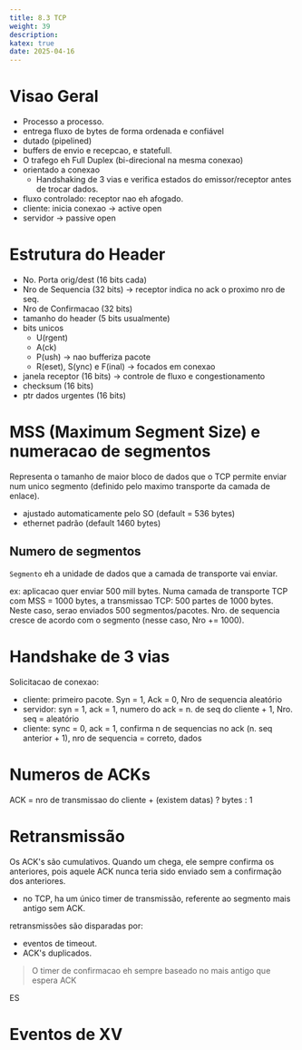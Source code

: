 ```yaml
---
title: 8.3 TCP
weight: 39
description: 
katex: true
date: 2025-04-16
---
```

# Visao Geral 
- Processo a processo.
- entrega fluxo de bytes de forma ordenada e confiável
- dutado (pipelined)
- buffers de envio e recepcao, e statefull.
-  O trafego eh Full Duplex (bi-direcional na mesma conexao)
- orientado a conexao 
	- Handshaking de 3 vias e verifica estados do emissor/receptor antes de trocar dados.
- fluxo controlado: receptor nao eh afogado.
- cliente: inicia conexao -> active open
- servidor -> passive open

# Estrutura do Header
- No. Porta orig/dest (16 bits cada)
- Nro de Sequencia (32 bits) -> receptor indica no ack o proximo nro de seq.
- Nro de Confirmacao (32 bits)
- tamanho do header (5 bits usualmente)
- bits unicos
	- U(rgent)
	- A(ck)
	- P(ush) -> nao bufferiza pacote
	- R(eset), S(ync) e F(inal)  -> focados em conexao
- janela receptor (16 bits) -> controle de fluxo e congestionamento
- checksum (16 bits)
- ptr dados urgentes (16 bits)


# MSS (Maximum Segment Size) e numeracao de segmentos
Representa o tamanho de maior bloco de dados que o TCP permite enviar num unico segmento  (definido pelo maximo transporte da camada de enlace).
- ajustado automaticamente pelo SO (default = 536 bytes)
- ethernet padrão (default 1460 bytes)

## Numero de  segmentos
`Segmento` eh a unidade de dados que a camada de transporte vai enviar.

ex: aplicacao quer enviar 500 mill bytes.
Numa camada de transporte TCP com MSS = 1000 bytes, a transmissao TCP: 500 partes de 1000 bytes.  Neste caso, serao enviados 500 segmentos/pacotes. Nro. de sequencia cresce de acordo com o segmento (nesse caso, Nro += 1000).

# Handshake de 3 vias
Solicitacao de conexao:
- cliente: primeiro pacote. Syn = 1, Ack = 0, Nro de sequencia aleatório
- servidor: syn = 1, ack = 1,  numero do ack = n. de seq do cliente + 1, Nro. seq = aleatório
- cliente: sync = 0, ack = 1, confirma n de sequencias no ack (n. seq anterior + 1), nro de sequencia = correto, dados

# Numeros de ACKs
ACK = nro de transmissao do cliente + (existem datas) ? bytes : 1
# Retransmissão
Os ACK's são cumulativos. Quando um chega, ele sempre confirma os anteriores, pois aquele ACK nunca teria sido enviado sem a confirmação dos anteriores.

- no TCP, ha um único timer de transmissão, referente ao segmento mais antigo sem ACK.

retransmissões são disparadas por:
- eventos de timeout.
- ACK's duplicados.


> O timer de confirmacao eh sempre baseado no mais antigo que espera ACK

ES
# Eventos de XV